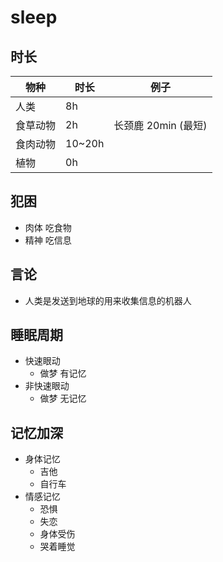 # sleep

## 时长

| 物种     | 时长   | 例子                |
| -------- | ------ | ------------------- |
| 人类     | 8h     |
| 食草动物 | 2h     | 长颈鹿 20min (最短) |
| 食肉动物 | 10~20h |
| 植物     | 0h     |

## 犯困

- 肉体 吃食物
- 精神 吃信息

## 言论

- 人类是发送到地球的用来收集信息的机器人

## 睡眠周期

- 快速眼动
  - 做梦 有记忆
- 非快速眼动
  - 做梦 无记忆

## 记忆加深

- 身体记忆
  - 吉他
  - 自行车
- 情感记忆
  - 恐惧
  - 失恋
  - 身体受伤
  - 哭着睡觉
